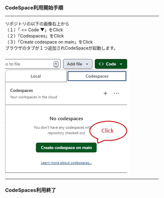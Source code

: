 

### CodeSpace利用開始手順
---
リポジトリの以下の画像右上から  
（１）「 <> Code ▼」をClick   
（２）「Codespaces」をClick    
（３）「Create codespace on main」をClick  
ブラウザのタブが１つ追加されCodeSpaceが起動します。

![VVVVV](./image/codespaces-start.jpg "AAAAA")

---

### CodeSpaces利用終了